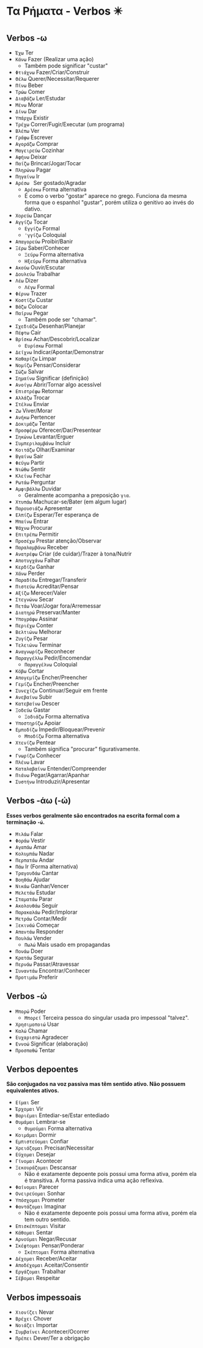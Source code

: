 # Τα Ρήματα - Verbos ✴️

## Verbos -ω

-   `Έχω` Ter
-   `Κάνω` Fazer (Realizar uma ação)
    -   Também pode significar "custar"
-   `Φτιάχνω` Fazer/Criar/Construir
-   `Θέλω` Querer/Necessitar/Requerer
-   `Πίνω` Beber
-   `Τρώω` Comer
-   `Διαβάζω` Ler/Estudar
-   `Μένω` Morar
-   `Δίνω` Dar
-   `Υπάρχω` Existir
-   `Τρέχω` Correr/Fugir/Executar (um programa)
-   `Βλέπω` Ver
-   `Γράφω` Escrever
-   `Αγοράζω` Comprar
-   `Μαγειρεύω` Cozinhar
-   `Αφήνω` Deixar
-   `Παίζω` Brincar/Jogar/Tocar
-   `Πληρώνω` Pagar
-   `Πηγαίνω` Ir
-   `Αρέσω ` Ser gostado/Agradar
    -   `Αρέσκω` Forma alternativa
    -   É como o verbo "gostar" aparece no grego. Funciona da mesma forma que o espanhol "gustar", porém utiliza o genitivo ao invés do dativo.
-   `Χορεύω` Dançar
-   `Αγγίζω` Tocar
    -   `Εγγίζω` Formal
    -   `'γγίζω` Coloquial
-   `Απαγορεύω` Proibir/Banir
-   `Ξέρω` Saber/Conhecer
    -   `Ξεύρω` Forma alternativa
    -   `Ηξεύρω` Forma alternativa
-   `Ακούω` Ouvir/Escutar
-   `Δουλεύω` Trabalhar
-   `Λέω` Dizer
    -   `Λέγω` Formal
-   `Φέρνω` Trazer
-   `Κοστίζω` Custar
-   `Βάζω` Colocar
-   `Παίρνω` Pegar
    -   Também pode ser "chamar".
-   `Σχεδιάζω` Desenhar/Planejar
-   `Πέφτω` Cair
-   `Βρίσκω` Achar/Descobrir/Localizar
    -   `Ευρίσκω` Formal
-   `Δείχνω` Indicar/Apontar/Demonstrar
-   `Καθαρίζω` Limpar
-   `Νομίζω` Pensar/Considerar
-   `Σώζω` Salvar
-   `Σημαίνω` Significar (definição)
-   `Ανοίγω` Abrir/Tornar algo acessível
-   `Επιστρέφω` Retornar
-   `Αλλάζω` Trocar
-   `Στέλνω` Enviar
-   `Ζω` Viver/Morar
-   `Ανήκω` Pertencer
-   `Δοκιμάζω` Tentar
-   `Προσφέρω` Oferecer/Dar/Presentear
-   `Σηκώνω` Levantar/Erguer
-   `Συμπεριλαμβάνω` Incluir
-   `Κοιτάζω` Olhar/Examinar
-   `Βγαίνω` Sair
-   `Φεύγω` Partir
-   `Νιώθω` Sentir
-   `Κλείνω` Fechar
-   `Ρωτάω` Perguntar
-   `Αμφιβάλλω` Duvidar
    -   Geralmente acompanha a preposição `για`.
-   `Χτυπάω` Machucar-se/Bater (em algum lugar)
-   `Παρουσιάζω` Apresentar
-   `Ελπίζω` Esperar/Ter esperança de
-   `Μπαίνω` Entrar
-   `Ψάχνω` Procurar
-   `Επιτρέπω` Permitir
-   `Προσέχω` Prestar atenção/Observar
-   `Παραλαμβάνω` Receber
-   `Ανατρέφω` Criar (de cuidar)/Trazer à tona/Nutrir
-   `Αποτυγχάνω` Falhar
-   `Κερδίζω` Ganhar
-   `Χάνω` Perder
-   `Παραδίδω` Entregar/Transferir
-   `Πιστεύω` Acreditar/Pensar
-   `Αξίζω` Merecer/Valer
-   `Στεγνώνω` Secar
-   `Πετάω` Voar/Jogar fora/Arremessar
-   `Διατηρώ` Preservar/Manter
-   `Υπογράφω` Assinar
-   `Περιέχω` Conter
-   `Βελτιώνω` Melhorar
-   `Ζυγίζω` Pesar
-   `Τελειώνω` Terminar
-   `Αναγνωρίζω` Reconhecer
-   `Παραγγέλλω` Pedir/Encomendar
    -   `Παραγγέλνω` Coloquial
-   `Κόβω` Cortar
-   `Απογεμίζω` Encher/Preencher
-   `Γεμίζω` Encher/Preencher
-   `Συνεχίζω` Continuar/Seguir em frente
-   `Ανεβαίνω` Subir
-   `Κατεβαίνω` Descer
-   `Ξοδεύω` Gastar
    -   `Ξοδιάζω` Forma alternativa
-   `Υποστηρίζω` Apoiar
-   `Εμποδίζω` Impedir/Bloquear/Prevenir
    -   `Μποδίζω` Forma alternativa
-   `Χτενίζω` Pentear
    -   Também significa "procurar" figurativamente.
-   `Γνωρίζω` Conhecer
-   `Πλένω` Lavar
-   `Καταλαβαίνω` Entender/Compreender
-   `Πιάνω` Pegar/Agarrar/Apanhar
-   `Συστήνω` Introduzir/Apresentar

## Verbos -άω (-ώ)

**Esses verbos geralmente são encontrados na escrita formal com a terminação `-ώ`.**

-   `Μιλάω` Falar
-   `Φοράω` Vestir
-   `Αγαπάω` Amar
-   `Kολυμπάω` Nadar
-   `Περπατάω` Andar
-   `Πάω` Ir (Forma alternativa)
-   `Τραγουδάω` Cantar
-   `Βοηθάω` Ajudar
-   `Νικάω` Ganhar/Vencer
-   `Μελετάω` Estudar
-   `Σταματάω` Parar
-   `Ακολουθάω` Seguir
-   `Παρακαλάω` Pedir/Implorar
-   `Μετράω` Contar/Medir
-   `Ξεκινάώ` Começar
-   `Απαντάω` Responder
-   `Πουλάω` Vender
    -   `Πωλώ` Mais usado em propagandas
-   `Πονάω` Doer
-   `Kρατάω` Segurar
-   `Περνάω` Passar/Atravessar
-   `Συναντάω` Encontrar/Conhecer
-   `Προτιμάω` Preferir

## Verbos -ώ

-   `Μπορώ` Poder
    -   `Μπορεί` Terceira pessoa do singular usada pro impessoal "talvez".
-   `Χρησιμοποιώ` Usar
-   `Kαλώ` Chamar
-   `Ευχαριστώ` Agradecer
-   `Εννοώ` Significar (elaboração)
-   `Προσπαθώ` Tentar

## Verbos depoentes

**São conjugados na voz passiva mas têm sentido ativo. Não possuem equivalentes ativos.**

-   `Είμαι` Ser
-   `Έρχομαι` Vir
-   `Βαριέμαι` Entediar-se/Estar entediado
-   `Θυμάμαι` Lembrar-se
    -   `Θυμούμαι` Forma alternativa
-   `Kοιμάμαι` Dormir
-   `Εμπιστεύομαι` Confiar
-   `Χρειάζομαι` Precisar/Necessitar
-   `Εύχομαι` Desejar
-   `Γίνομαι` Acontecer
-   `Ξεκουράζομαι` Descansar
    -   Não é exatamente depoente pois possui uma forma ativa, porém ela é transitiva. A forma passiva indica uma ação reflexiva.
-   `Φαίνομαι` Parecer
-   `Ονειρεύομαι` Sonhar
-   `Υπόσχομαι` Prometer
-   `Φαντάζομαι` Imaginar
    -   Não é exatamente depoente pois possui uma forma ativa, porém ela tem outro sentido.
-   `Επισκέπτομαι` Visitar
-   `Kάθομαι` Sentar
-   `Αρνούμαι` Negar/Recusar
-   `Σκέφτομαι` Pensar/Ponderar
    -   `Σκέπτομαι` Forma alternativa
-   `Δέχομαι` Receber/Aceitar
-   `Αποδέχομαι` Aceitar/Consentir
-   `Εργάζομαι` Trabalhar
-   `Σέβομαι` Respeitar

## Verbos impessoais

-   `Χιονίζει` Nevar
-   `Βρέχει` Chover
-   `Νοιάζει` Importar
-   `Συμβαίνει` Acontecer/Ocorrer
-   `Πρέπει` Dever/Ter a obrigação
